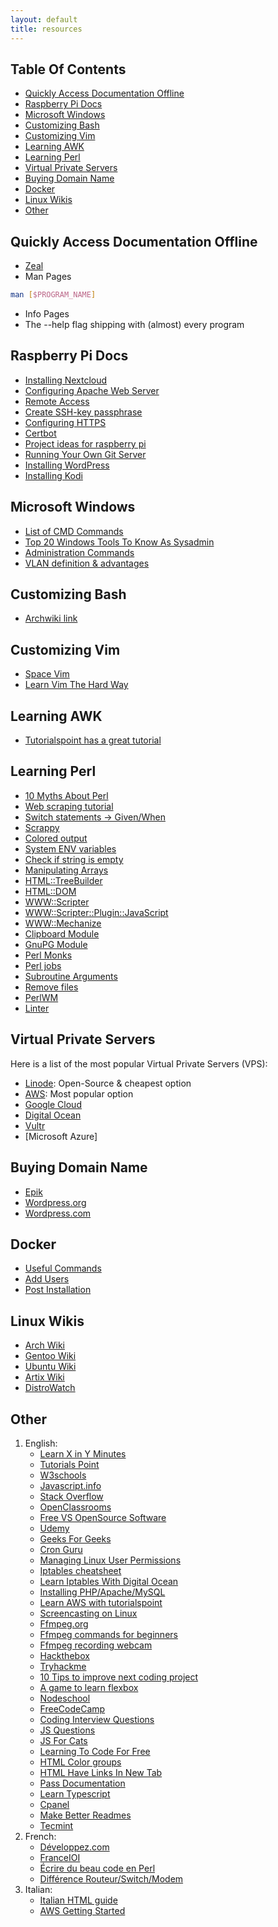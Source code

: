 ```yaml
---
layout: default
title: resources
---
```


## Table Of Contents

* [Quickly Access Documentation Offline](#quickly-access-documentation-offline)
* [Raspberry Pi Docs](#raspberry-pi-docs)
* [Microsoft Windows](#microsoft-windows)
* [Customizing Bash](#customizing-bash)
* [Customizing Vim](#customizing-vim)
* [Learning AWK](#learning-awk)
* [Learning Perl](#learning-perl)
* [Virtual Private Servers](#virtual-private-servers)
* [Buying Domain Name](#buying-domain-name)
* [Docker](#docker)
* [Linux Wikis](#linux-wikis)
* [Other](#other)

## Quickly Access Documentation Offline

+ [Zeal](https://github.com/zealdocs/zeal)
+ Man Pages
```bash
man [$PROGRAM_NAME]
```
+ Info Pages
+ The --help flag shipping with (almost) every program

## Raspberry Pi Docs

+ [Installing Nextcloud](https://raspberrytips.com/install-nextcloud-raspberry-pi)
+ [Configuring Apache Web Server](https://vitux.com/how-to-install-and-configure-apache-web-server-on-ubuntu)
+ [Remote Access](https://www.raspberrypi.org/documentation/computers/remote-access.html)
+ [Create SSH-key passphrase](https://www.linuxshelltips.com/create-ssh-key-passphrase/)
+ [Configuring HTTPS](https://wiki.debian.org/Self-Signed_Certificate)
+ [Certbot](https://certbot.eff.org/lets-encrypt/arch-apache)
+ [Project ideas for raspberry pi](https://itsfoss.com/raspberry-pi-projects/)
+ [Running Your Own Git Server](https://www.linux.com/training-tutorials/how-run-your-own-git-server)
+ [Installing WordPress](https://wordpress.org/support/article/how-to-install-wordpress)
+ [Installing Kodi](https://pimylifeup.com/raspberry-pi-kodi)

## Microsoft Windows

+ [List of CMD Commands](https://www.lifewire.com/list-of-command-prompt-commands-4092302)
+ [Top 20 Windows Tools To Know As Sysadmin](https://www.poweradmin.com/blog/top-20-windows-tools-every-sysadmin-should-know/)
+ [Administration Commands](https://geekflare.com/windows-administration-commands/)
+ [VLAN definition & advantages](https://www.guru99.com/vlan-definition-types-advantages.html)

## Customizing Bash

+ [Archwiki link](https://wiki.archlinux.org/index.php/Bash/Prompt_customization)

## Customizing Vim

+ [Space Vim](https://spacevim.org)
+ [Learn Vim The Hard Way](https://learnvimscriptthehardway.stevelosh.com)

## Learning AWK

+ [Tutorialspoint has a great tutorial](https://www.tutorialspoint.com/awk/awk_basic_examples.htm)

## Learning Perl

+ [10 Myths About Perl](https://www.perl.com/pub/2000/01/10PerlMyths.html/)
+ [Web scraping tutorial](https://teusje.wordpress.com/2010/05/02/web-scraping-with-perl/)
+ [Switch statements -> Given/When](https://www.perltutorial.org/perl-given/)
+ [Scrappy](https://metacpan.org/dist/Scrappy)
+ [Colored output](https://stackoverflow.com/questions/2445605/how-can-i-get-colored-output-with-printf-and-perls-termansicolor)
+ [System ENV variables](https://alvinalexander.com/perl/edu/articles/pl020002/)
+ [Check if string is empty](https://stackoverflow.com/questions/2045644/what-is-the-proper-way-to-check-if-a-string-is-empty-in-perl)
+ [Manipulating Arrays](https://perlmaven.com/manipulating-perl-arrays)
+ [HTML::TreeBuilder](https://metacpan.org/pod/HTML::TreeBuilder)
+ [HTML::DOM](https://metacpan.org/pod/HTML::DOM)
+ [WWW::Scripter](https://metacpan.org/pod/WWW::Scripter)
+ [WWW::Scripter::Plugin::JavaScript](https://metacpan.org/pod/WWW::Scripter::Plugin::JavaScript)
+ [WWW::Mechanize](https://metacpan.org/pod/WWW::Mechanize)
+ [Clipboard Module](https://zoomadmin.com/HowToInstall/UbuntuPackage/libclipboard-perl#zaCollapse2)
+ [GnuPG Module](https://metacpan.org/pod/GnuPG)
+ [Perl Monks](https://www.perlmonks.org/?node_id=152489)
+ [Perl jobs](https://jobs.perl.org/search?q=&location=&offsite=yes)
+ [Subroutine Arguments](https://stackoverflow.com/questions/19234209/perl-subroutine-arguments)
+ [Remove files](https://perlmaven.com/how-to-remove-copy-or-rename-a-file-with-perl)
+ [PerlWM](http://perlwm.sourceforge.net)
+ [Linter](http://perlcritic.com)

## Virtual Private Servers

Here is a list of the most popular Virtual Private Servers (VPS):

+ [Linode](linode.com): Open-Source & cheapest option
+ [AWS](amazon.aws.com): Most popular option
+ [Google Cloud](cloud.google.com)
+ [Digital Ocean](https://www.digitalocean.com)
+ [Vultr](https://www.vultr.com)
+ [Microsoft Azure]

## Buying Domain Name

+ [Epik](epik.com)
+ [Wordpress.org](wordpress.org)
+ [Wordpress.com](wordpress.com)

## Docker

+ [Useful Commands](https://geekflare.com/docker-commands/)
+ [Add Users](https://unix.stackexchange.com/questions/182180/why-is-the-home-directory-not-created-when-i-create-a-new-user)
+ [Post Installation](https://docs.docker.com/engine/install/linux-postinstall/)


## Linux Wikis

+ [Arch Wiki](https://archlinux.org)
+ [Gentoo Wiki](https://wiki.gentoo.org/wiki/Main_Page)
+ [Ubuntu Wiki](https://wiki.ubuntu.com/)
+ [Artix Wiki](https://wiki.artixlinux.org/)
+ [DistroWatch](https://distrowatch.com/)

## Other

1. English:
	+ [Learn X in Y Minutes](https://learnxinyminutes.com/docs/perl/)
	+ [Tutorials Point](https://www.tutorialspoint.com/index.htm)
	+ [W3schools](https://w3schools.com)
	+ [Javascript.info](https://javascript.info/)
	+ [Stack Overflow](https://stackoverflow.com/)
	+ [OpenClassrooms](https://openclarooms.com)
	+ [Free VS OpenSource Software](https://www.gnu.org/philosophy/open-source-misses-the-point.en.html)
	+ [Udemy](https://www.udemy.com/)
	+ [Geeks For Geeks](https://www.geeksforgeeks.org/difference-between-router-and-switch/)
	+ [Cron Guru](https://crontab.guru/)
	+ [Managing Linux User Permissions](https://docs.rackspace.com/support/how-to/basic-linux-directory-permissions-and-how-to-check-them)
	+ [Iptables cheatsheet](https://www.andreafortuna.org/2019/05/08/iptables-a-simple-cheatsheet/)
	+ [Learn Iptables With Digital Ocean](https://www.digitalocean.com/community/tutorials/iptables-essentials-common-firewall-rules-and-commands)
	+ [Installing PHP/Apache/MySQL](https://www.digitalocean.com/community/tutorials/how-to-install-linux-apache-mysql-php-lamp-stack-ubuntu-18-04)
	+ [Learn AWS with tutorialspoint](https://www.tutorialspoint.com/amazon_web_services/amazon_web_services_cloud_computing.htm)
	+ [Screencasting on Linux](https://www.howtogeek.com/446706/how-to-create-a-screencast-on-linux/)
	+ [Ffmpeg.org](ffmpeg.org)
	+ [Ffmpeg commands for beginners](https://ostechnix.com/20-ffmpeg-commands-beginners/)
	+ [Ffmpeg recording webcam](https://wiki.archlinux.org/index.php/FFmpeg#Recording_webcam)
	+ [Hackthebox](https://hackthebox.eu)
	+ [Tryhackme](https://tryhackme.com/)
	+ [10 Tips to improve next coding project](https://www.freecodecamp.org/news/10-css-tricks-for-your-next-coding-project/)
	+ [A game to learn flexbox](https://flexboxfroggy.com/)
	+ [Nodeschool](https://nodeschool.io/)
	+ [FreeCodeCamp](https://www.freecodecamp.org/)
	+ [Coding Interview Questions](https://www.byte-by-byte.com/coding-interview-questions/)
	+ [JS Questions](https://github.com/lydiahallie/javascript-questions)
	+ [JS For Cats](http://jsforcats.com/)
	+ [Learning To Code For Free](https://www.hostinger.com/tutorials/learn-coding-online-for-free/)
	+ [HTML Color groups](https://www.w3schools.com/colors/colors_groups.asp)
	+ [HTML Have Links In New Tab](https://www.freecodecamp.org/news/how-to-use-html-to-open-link-in-new-tab/)
	+ [Pass Documentation](https://www.passwordstore.org/)
	+ [Learn Typescript](https://www.typescriptlang.org/)
	+ [Cpanel](https://www.cpanel.net/products/trial/)
	+ [Make Better Readmes](https://medium.com/swlh/how-to-make-the-perfect-readme-md-on-github-92ed5771c061)
	+ [Tecmint](tecmint.com)
2. French:
	+ [Développez.com](https://developpez.com)
	+ [FranceIOI](http://www.france-ioi.org/)
	+ [Écrire du beau code en Perl](https://www.developpez.net/forums/d345155/autres-langages/perl/langage/debutants-experimentes-ecrire-code-perl/)
	+ [Différence Routeur/Switch/Modem](https://www.echosdunet.net/dossiers/switch-ou-routeur)
3. Italian:
	+ [Italian HTML guide](https://www.html.it/guide/guida-html/)
	+ [AWS Getting Started](https://aws.amazon.com/it/getting-started)
